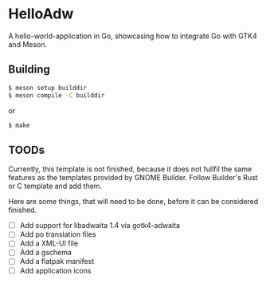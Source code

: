 # HelloAdw

A hello-world-application in Go, showcasing how to integrate
Go with GTK4 and Meson.

## Building

```sh
$ meson setup builddir
$ meson compile -C builddir
```

or

```sh
$ make
```

## TOODs

Currently, this template is not finished, because it does not fullfil the same features
as the templates provided by GNOME Builder.
Follow Builder's Rust or C template and add them.

Here are some things, that will need to be done, before it can be considered finished.

- [ ] Add support for libadwaita 1.4 via gotk4-adwaita
- [ ] Add po translation files
- [ ] Add a XML-UI file
- [ ] Add a gschema
- [ ] Add a flatpak manifest
- [ ] Add application icons
